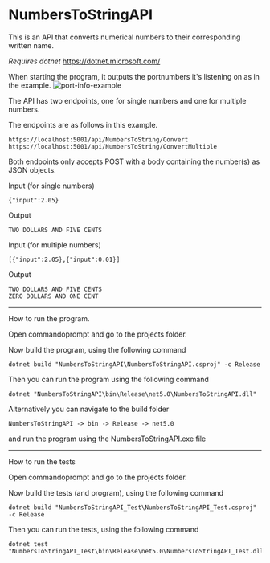 # NumbersToStringAPI

This is an API that converts numerical numbers to their corresponding written name.


*Requires dotnet*
https://dotnet.microsoft.com/

When starting the program, it outputs the portnumbers it's listening on as in the example.
![port-info-example](https://user-images.githubusercontent.com/48260537/135529470-68b5a00b-4144-4432-843b-0be8090f2e1e.png)

The API has two endpoints, one for single numbers and one for multiple numbers.

The endpoints are as follows in this example.
```
https://localhost:5001/api/NumbersToString/Convert
https://localhost:5001/api/NumbersToString/ConvertMultiple
```
Both endpoints only accepts POST with a body containing the number(s) as JSON objects.

Input (for single numbers)
```
{"input":2.05}
```

Output
```
TWO DOLLARS AND FIVE CENTS
```

Input (for multiple numbers)
```
[{"input":2.05},{"input":0.01}]
```
Output
```
TWO DOLLARS AND FIVE CENTS
ZERO DOLLARS AND ONE CENT
```

-----

How to run the program.

Open commandoprompt and go to the projects folder.

Now build the program, using the following command
```
dotnet build "NumbersToStringAPI\NumbersToStringAPI.csproj" -c Release
```
Then you can run the program using the following command
```
dotnet "NumbersToStringAPI\bin\Release\net5.0\NumbersToStringAPI.dll"
```
Alternatively you can navigate to the build folder
```
NumbersToStringAPI -> bin -> Release -> net5.0
```
and run the program using the NumbersToStringAPI.exe file

-----

How to run the tests

Open commandoprompt and go to the projects folder.

Now build the tests (and program), using the following command
```
dotnet build "NumbersToStringAPI_Test\NumbersToStringAPI_Test.csproj" -c Release
```
Then you can run the tests, using the following command
```
dotnet test "NumbersToStringAPI_Test\bin\Release\net5.0\NumbersToStringAPI_Test.dll"
```
